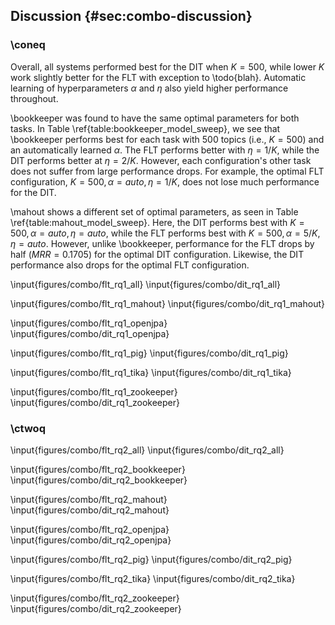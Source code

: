 ## Discussion {#sec:combo-discussion}


### \coneq

Overall, all systems performed best for the DIT when $K = 500$, while lower $K$
work slightly better for the FLT with exception to \todo{blah}.  Automatic
learning of hyperparameters $\alpha$ and $\eta$ also yield higher performance
throughout.

\bookkeeper was found to have the same optimal parameters for both tasks.  In
Table \ref{table:bookkeeper_model_sweep}, we see that \bookkeeper performs best
for each task with 500 topics (i.e., $K = 500$) and an automatically learned
$\alpha$. The FLT performs better with $\eta = 1/K$, while the DIT performs
better at $\eta = 2/K$. However, each configuration's other task does not
suffer from large performance drops. For example, the optimal FLT
configuration, $K=500, \alpha=auto, \eta=1/K$, does not lose much performance
for the DIT.

\mahout shows a different set of optimal parameters, as seen in Table
\ref{table:mahout_model_sweep}. Here, the DIT performs best with $K=500,
\alpha=auto, \eta=auto$, while the FLT performs best with $K=500, \alpha=5/K,
\eta=auto$. However, unlike \bookkeeper, performance for the FLT drops by half
($MRR=0.1705$) for the optimal DIT configuration. Likewise, the DIT performance
also drops for the optimal FLT configuration.

\input{figures/combo/flt_rq1_all}
\input{figures/combo/dit_rq1_all}

<!--
As \bookkeeper has optimal configurations for both FLT and DIT, there is no
choice to make.

\input{figures/combo/flt_rq1_bookkeeper}
\input{figures/combo/dit_rq1_bookkeeper}
-->

\input{figures/combo/flt_rq1_mahout}
\input{figures/combo/dit_rq1_mahout}

\input{figures/combo/flt_rq1_openjpa}
\input{figures/combo/dit_rq1_openjpa}

\input{figures/combo/flt_rq1_pig}
\input{figures/combo/dit_rq1_pig}

\input{figures/combo/flt_rq1_tika}
\input{figures/combo/dit_rq1_tika}

\input{figures/combo/flt_rq1_zookeeper}
\input{figures/combo/dit_rq1_zookeeper}

### \ctwoq

\input{figures/combo/flt_rq2_all}
\input{figures/combo/dit_rq2_all}

\input{figures/combo/flt_rq2_bookkeeper}
\input{figures/combo/dit_rq2_bookkeeper}

\input{figures/combo/flt_rq2_mahout}
\input{figures/combo/dit_rq2_mahout}

\input{figures/combo/flt_rq2_openjpa}
\input{figures/combo/dit_rq2_openjpa}

\input{figures/combo/flt_rq2_pig}
\input{figures/combo/dit_rq2_pig}

\input{figures/combo/flt_rq2_tika}
\input{figures/combo/dit_rq2_tika}

\input{figures/combo/flt_rq2_zookeeper}
\input{figures/combo/dit_rq2_zookeeper}
